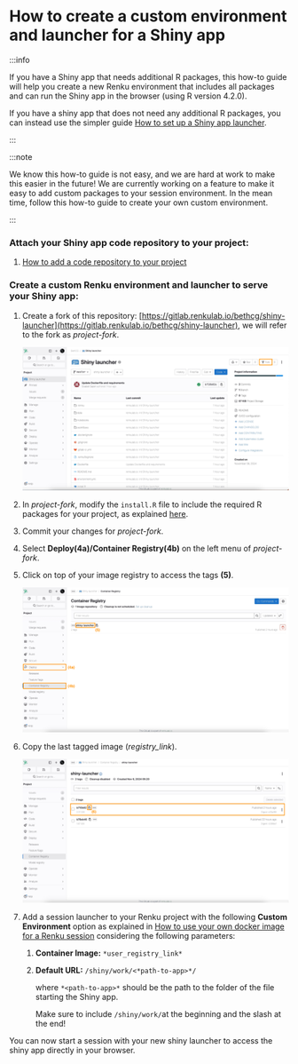 # How to create a custom environment and launcher for a Shiny app

:::info

If you have a Shiny app that needs additional R packages, this how-to guide will help you create a new Renku environment that includes all packages and can run the Shiny app in the browser (using R version 4.2.0).

If you have a shiny app that does not need any additional R packages, you can instead use the simpler guide [How to set up a Shiny app launcher](/docs/users/sessions/guides/set-up-shiny-app-launcher).

:::

:::note

We know this how-to guide is not easy, and we are hard at work to make this easier in the future! We are currently working on a feature to make it easy to add custom packages to your session environment. In the mean time, follow this how-to guide to create your own custom environment.

:::

### Attach your Shiny app code repository to your project:

1. [How to add a code repository to your project](/docs/users/code/guides/add-code-repository-to-project)

### Create a custom Renku environment and launcher to serve your Shiny app:

1. Create a fork of this repository: [https://gitlab.renkulab.io/bethcg/shiny-launcher](https://gitlab.renkulab.io/bethcg/shiny-launcher), we will refer to the fork as *project-fork*.
    
    ![image.png](./create-custom-environment-and-launcher-for-shiny-app-10.png)
    
2. In *project-fork*, modify the `install.R` file to include the required R packages for your project, as explained [here](/docs/users/sessions/guides/install-packages-on-the-fly-in-your-session#r).
3. Commit your changes for *project-fork*.
4. Select **Deploy(4a)/Container Registry(4b)** on the left menu of *project-fork*.
5. Click on top of your image registry to access the tags **(5)**.
    
    ![image.png](./create-custom-environment-and-launcher-for-shiny-app-20.png)
    
6. Copy the last tagged image (*registry_link*).
    
    ![image.png](./create-custom-environment-and-launcher-for-shiny-app-30.png)
    
7. Add a session launcher to your Renku project with the following **Custom Environment** option as explained in [How to use your own docker image for a Renku session](/docs/users/sessions/guides/use-your-own-docker-image-for-renku-session) considering the following parameters:
    1. **Container Image:** `*user_registry_link*`
    2. **Default URL:** `/shiny/work/<*path-to-app>*/`
        
        where  `*<path-to-app>*` should be the path to the folder of the file starting the Shiny app.
        
        Make sure to include `/shiny/work/`at the beginning and the slash at the end!

You can now start a session with your new shiny launcher to access the shiny app directly in your browser.
